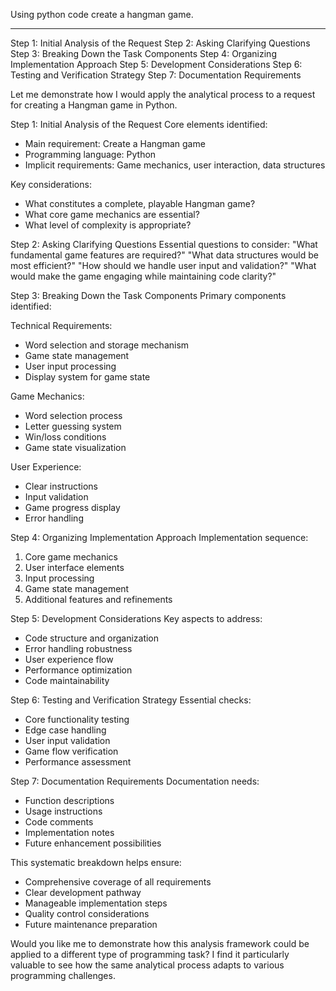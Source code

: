 Using python code create a hangman game.

------
Step 1: Initial Analysis of the Request
Step 2: Asking Clarifying Questions
Step 3: Breaking Down the Task Components
Step 4: Organizing Implementation Approach
Step 5: Development Considerations
Step 6: Testing and Verification Strategy
Step 7: Documentation Requirements



Let me demonstrate how I would apply the analytical process to a request for creating a Hangman game in Python.

Step 1: Initial Analysis of the Request
Core elements identified:
- Main requirement: Create a Hangman game
- Programming language: Python
- Implicit requirements: Game mechanics, user interaction, data structures

Key considerations:
- What constitutes a complete, playable Hangman game?
- What core game mechanics are essential?
- What level of complexity is appropriate?

Step 2: Asking Clarifying Questions
Essential questions to consider:
"What fundamental game features are required?"
"What data structures would be most efficient?"
"How should we handle user input and validation?"
"What would make the game engaging while maintaining code clarity?"

Step 3: Breaking Down the Task Components
Primary components identified:

Technical Requirements:
- Word selection and storage mechanism
- Game state management
- User input processing
- Display system for game state

Game Mechanics:
- Word selection process
- Letter guessing system
- Win/loss conditions
- Game state visualization

User Experience:
- Clear instructions
- Input validation
- Game progress display
- Error handling

Step 4: Organizing Implementation Approach
Implementation sequence:
1. Core game mechanics
2. User interface elements
3. Input processing
4. Game state management
5. Additional features and refinements

Step 5: Development Considerations
Key aspects to address:
- Code structure and organization
- Error handling robustness
- User experience flow
- Performance optimization
- Code maintainability

Step 6: Testing and Verification Strategy
Essential checks:
- Core functionality testing
- Edge case handling
- User input validation
- Game flow verification
- Performance assessment

Step 7: Documentation Requirements
Documentation needs:
- Function descriptions
- Usage instructions
- Code comments
- Implementation notes
- Future enhancement possibilities

This systematic breakdown helps ensure:
- Comprehensive coverage of all requirements
- Clear development pathway
- Manageable implementation steps
- Quality control considerations
- Future maintenance preparation

Would you like me to demonstrate how this analysis framework could be applied to a different type of programming task? I find it particularly valuable to see how the same analytical process adapts to various programming challenges.